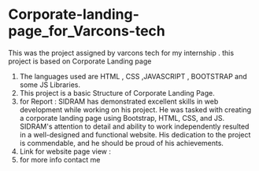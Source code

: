 # Corporate-landing-page_for_Varcons-tech
This was the project assigned by varcons tech for my internship . this project is based on Corporate Landing page
1. The languages used are HTML , CSS ,JAVASCRIPT , BOOTSTRAP and some JS Libraries.
2. This project is a basic Structure of Corporate Landing Page.
3. for Report :
                SIDRAM has demonstrated excellent skills in web development while working on his project. He was tasked with creating a corporate landing page using Bootstrap, HTML, CSS, and JS. SIDRAM's attention to detail and ability to work independently resulted in a well-designed and functional website. His dedication to the project is commendable, and he should be proud of his achievements.
5.  Link for website page view :
6. for more info contact me 
